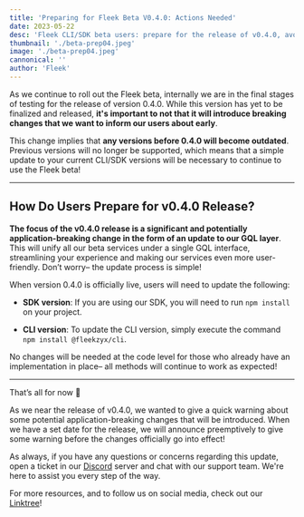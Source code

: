 ```yaml
---
title: 'Preparing for Fleek Beta V0.4.0: Actions Needed'
date: 2023-05-22
desc: 'Fleek CLI/SDK beta users: prepare for the release of v0.4.0, avoiding any potentially application-breaking changes!'
thumbnail: './beta-prep04.jpeg'
image: './beta-prep04.jpeg'
cannonical: ''
author: 'Fleek'
---
```


As we continue to roll out the Fleek beta, internally we are in the final stages of testing for the release of version 0.4.0. While this version has yet to be finalized and released, **it's important to not that it will introduce breaking changes that we want to inform our users about early**.

This change implies that **any versions before 0.4.0 will become outdated**. Previous versions will no longer be supported, which means that a simple update to your current CLI/SDK versions will be necessary to continue to use the Fleek beta!

---

## How Do Users Prepare for v0.4.0 Release?

**The focus of the v0.4.0 release is a significant and potentially application-breaking change in the form of an update to our GQL layer**. This will unify all our beta services under a single GQL interface, streamlining your experience and making our services even more user-friendly. Don’t worry– the update process is simple!

When version 0.4.0 is officially live, users will need to update the following:

- **SDK version**: If you are using our SDK, you will need to run `npm install` on your project.

- **CLI version**: To update the CLI version, simply execute the command `npm install @fleekzyx/cli`.

No changes will be needed at the code level for those who already have an implementation in place– all methods will continue to work as expected!

---

That’s all for now 👋

As we near the release of v0.4.0, we wanted to give a quick warning about some potential application-breaking changes that will be introduced. When we have a set date for the release, we will announce preemptively to give some warning before the changes officially go into effect!

As always, if you have any questions or concerns regarding this update, open a ticket in our [Discord](https://discord.gg/fleek) server and chat with our support team. We're here to assist you every step of the way.

For more resources, and to follow us on social media, check out our [Linktree](https://linktr.ee/fleek)!
